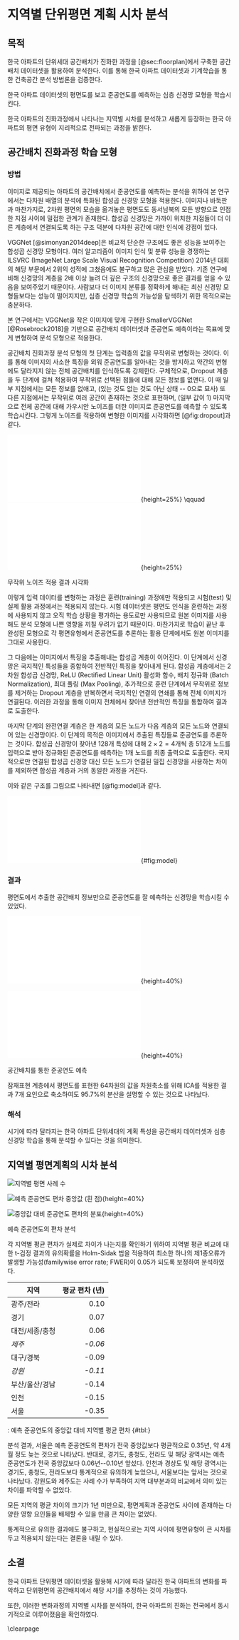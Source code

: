 # 지역별 단위평면 계획 시차 분석

## 목적

<!--
우선 누구나 이해할 수 있게 쉽게만 설명이 되면
어디에 써먹을지 없어도
-->

한국 아파트의 단위세대 공간배치가 진화한 과정을
[@sec:floorplan]에서 구축한 공간배치 데이터셋을 활용하여 분석한다.
이를 통해 한국 아파트 데이터셋과 기계학습을 통한 건축공간 분석 방법론을 검증한다.

한국 아파트 데이터셋의
평면도를 보고 준공연도를 예측하는 심층 신경망 모형을 학습시킨다.

한국 아파트의 진화과정에서 나타나는
지역별 시차를 분석하고
새롭게 등장하는 한국 아파트의 평면 유형이
지리적으로 전파되는 과정을 밝힌다.

## 공간배치 진화과정 학습 모형

### 방법

이미지로 제공되는 아파트의 공간배치에서 준공연도를 예측하는 분석을 위하여
본 연구에서는 다차원 배열의 분석에 특화된 합성곱 신경망 모형을 적용한다.
이미지나 바둑판과 마찬가지로, 2차원 평면의 모습을 옮겨놓은 평면도도
동서남북의 모든 방향으로 인접한 지점 사이에 밀접한 관계가 존재한다.
합성곱 신경망은 가까이 위치한 지점들이 더 이른 계층에서 연결되도록 하는 구조 덕분에
다차원 공간에 대한 인식에 강점이 있다.

VGGNet [@simonyan2014deep]은 비교적 단순한 구조에도 좋은 성능을 보여주는 합성곱 신경망 모형이다.
여러 알고리즘이 이미지 인식 및 분류 성능을 경쟁하는
ILSVRC (ImageNet Large Scale Visual Recognition Competition) 2014년 대회의 해당 부문에서
2위의 성적에 그쳤음에도 불구하고 많은 관심을 받았다.
기존 연구에 비해 신경망의 계층을 2배 이상 늘려
더 깊은 구조의 신경망으로 좋은 결과를 얻을 수 있음을 보여주었기 때문이다.
사람보다 더 이미지 분류를 정확하게 해내는 최신 신경망 모형들보다는 성능이 떨어지지만,
심층 신경망 학습의 가능성을 탐색하기 위한 목적으로는 충분하다.

본 연구에서는 VGGNet을 작은 이미지에 맞게 구현한 SmallerVGGNet [@Rosebrock2018]을 기반으로
공간배치 데이터셋과 준공연도 예측이라는 목표에 맞게 변형하여 분석 모형으로 적용한다.

공간배치 진화과정 분석 모형의 첫 단계는 입력층의 값을 무작위로 변형하는 것이다.
이를 통해 이미지의 사소한 특징을 외워 준공연도를 알아내는 것을 방지하고
약간의 변형에도 달라지지 않는 전체 공간배치를 인식하도록 강제한다.
구체적으로, Dropout 계층을 두 단계에 걸쳐 적용하여 무작위로 선택된 점들에 대해 모든 정보를 없앤다.
이 때 일부 지점에서는 모든 정보를 없애고, (있는 것도 없는 것도 아닌 상태 -- 0으로 묘사)
또 다른 지점에서는 무작위로 여러 공간이 존재하는 것으로 표현하며, (일부 값이 1)
마지막으로 전체 공간에 대해 가우시안 노이즈를 더한 이미지로 준공연도를 예측할 수 있도록 학습시킨다.
그렇게 노이즈를 적용하여 변형한 이미지를 시각화하면 [@fig:dropout]과 같다.

<div id="fig:dropout">

![적용 전](dropout_before.pdf){height=25%} \qquad
![적용 후](dropout_after.pdf){height=25%}

무작위 노이즈 적용 결과 시각화
</div>

이렇게 입력 데이터를 변형하는 과정은
훈련(training) 과정에만 적용되고 시험(test) 및 실제 활용 과정에서는 적용되지 않는다.
시험 데이터셋은 평면도 인식을 훈련하는 과정에 사용되지 않고
오직 학습 상황을 평가하는 용도로만 사용되므로
원본 이미지를 사용해도 분석 모형에 나쁜 영향을 끼칠 우려가 없기 때문이다.
마찬가지로 학습이 끝난 후 완성된 모형으로 각 평면유형에서 준공연도를 추론하는 활용 단계에서도
원본 이미지를 그대로 사용한다.

그 다음에는 이미지에서 특징을 추출해내는 합성곱 계층이 이어진다.
이 단계에서 신경망은 국지적인 특성들을 종합하여 전반적인 특징을 찾아내게 된다.
합성곱 계층에서는
2차원 합성곱 신경망,
ReLU (Rectified Linear Unit) 활성화 함수,
배치 정규화 (Batch Normalization),
최대 풀링 (Max Pooling),
추가적으로 훈련 단계에서 무작위로 정보를 제거하는 Dropout 계층을 반복하면서
국지적인 연결의 연쇄를 통해 전체 이미지가 연결된다.
이러한 과정을 통해 이미지 전체에서 찾아낸 전반적인 특징을 통합하여 결과로 도출한다.

마지막 단계의 완전연결 계층은 한 계층의 모든 노드가 다음 계층의 모든 노드와 연결되어 있는 신경망이다.
이 단계의 목적은 이미지에서 추출된 특징들로 준공연도를 추론하는 것이다.
합성곱 신경망이 찾아낸 128개 특성에 대해 $2 \times 2 = 4$개씩 총 512개 노드를 입력으로 받아
정규화된 준공연도를 예측하는 1개 노드를 최종 출력으로 도출한다.
국지적으로만 연결된 합성곱 신경망 대신 모든 노드가 연결된 밀집 신경망을 사용하는 차이를 제외하면
합성곱 계층과 거의 동일한 과정을 거친다.

이와 같은 구조를 그림으로 나타내면 [@fig:model]과 같다.

![공간배치 분석 모형](nn.pdf){#fig:model}

### 결과

평면도에서 추출한 공간배치 정보만으로 준공연도를 잘 예측하는 신경망을 학습시킬 수 있었다.

<div id="fig:">

![아파트 전체](prediction.pdf){height=40%}

![테스트 데이터셋 한정](prediction_testonly.pdf){height=40%}

공간배치를 통한 준공연도 예측
</div>

잠재표현 계층에서 평면도를 표현한 64차원의 값을
차원축소를 위해 ICA를 적용한 결과
7개 요인으로 축소하여도 95.7%의 분산을 설명할 수 있는 것으로 나타났다.

### 해석

시기에 따라 달라지는 한국 아파트 단위세대의 계획 특성을
공간배치 데이터셋과 심층 신경망 학습을 통해 분석할 수 있다는 것을 의미한다.

## 지역별 평면계획의 시차 분석

![지역별 평면 사례 수](n_by_sido.png)

<div id="fig:">

![예측 준공연도 편차 중앙값 (흰 점)](year_dev_hexbin.png){height=40%}

![중앙값 대비 준공연도 편차의 분포](dev_by_year.png){height=40%}

예측 준공연도의 편차 분석
</div>

각 지역별 평균 편차가 실제로 차이가 나는지를 확인하기 위하여
지역별 평균 비교에 대한 t-검정 결과의 유의확률을
Holm-Sidak 법을 적용하여 최소한 하나의 제1종오류가 발생할 가능성(familywise error rate; FWER)이 0.05가 되도록 보정하여 분석하였다.

|지역               |평균 편차 (년) |
|-------            |       ------: |
|광주/전라                        |0.10|
|경기                             |0.07|
|대전/세종/충청                   |0.06|
|_제주_                           |  _-0.06_|
|대구/경북                        |-0.09|
|_강원_                           |  _-0.11_|
|부산/울산/경남                   |-0.14|
|인천                             |-0.15|
|서울                             |-0.35|

: 예측 준공연도의 중앙값 대비 지역별 평균 편차 {#tbl:}

분석 결과, 서울은 예측 준공연도의 편차가 전국 중앙값보다 평균적으로 0.35년, 약 4개월 정도 늦는 것으로 나타났다.
반대로, 경기도, 충청도, 전라도 및 해당 광역시는 예측 준공연도가 전국 중앙값보다 0.06년--0.10년 앞섰다.
인천과 경상도 및 해당 광역시는 경기도, 충청도, 전라도보다 통계적으로 유의하게 늦었으나, 서울보다는 앞서는 것으로 나타났다.
강원도와 제주도는 사례 수가 부족하여 지역 대부분과의 비교에서 의미 있는 차이를 파악할 수 없었다.

모든 지역의 평균 차이의 크기가 1년 미만으로, 평면계획과 준공연도 사이에 존재하는 다양한 영향 요인들을 배제할 수 있을 만큼 큰 차이는 없었다.

통계적으로 유의한 결과에도 불구하고, 현실적으로는 지역 사이에 평면유형이 큰 시차를 두고 적용되지 않는다는 결론을 내릴 수 있다.

## 소결

한국 아파트 단위평면 데이터셋을 활용해 시기에 따라 달라진 한국 아파트의 변화를 파악하고 단위평면의 공간배치에서 해당 시기를 추정하는 것이 가능했다.

또한, 이러한 변화과정의 지역별 시차를 분석하여, 한국 아파트의 진화는 전국에서 동시기적으로 이루어졌음을 확인하였다.

\clearpage
